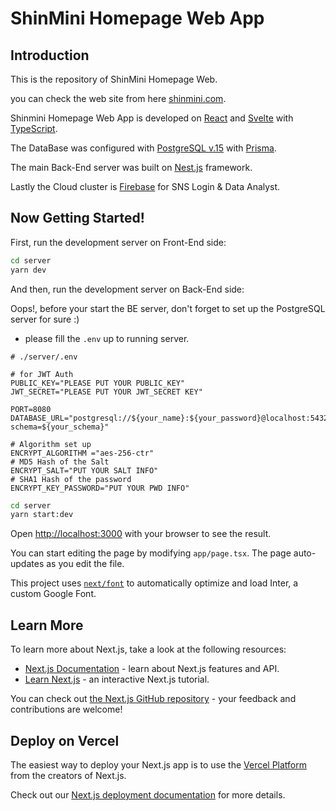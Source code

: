 # ShinMini Homepage Web App

## Introduction

This is the repository of ShinMini Homepage Web.

you can check the web site from here [shinmini.com](https://shinmini.com).

Shinmini Homepage Web App is developed on [React](https://react.dev/) and [Svelte](https://svelte.dev/) with [TypeScript](https://www.typescriptlang.org/).

The DataBase was configured with [PostgreSQL v.15](https://www.postgresql.org/) with [Prisma](https://www.prisma.io/).

The main Back-End server was built on [Nest.js](https://nestjs.com/) framework.

Lastly the Cloud cluster is [Firebase](https://firebase.google.com/) for SNS Login & Data Analyst.

## Now Getting Started!

First, run the development server on Front-End side:

```bash
cd server
yarn dev
```

And then, run the development server on Back-End side:

Oops!, before your start the BE server, don't forget to set up the PostgreSQL server for sure :)

* please fill the `.env` up to running server.

``` .env
# ./server/.env

# for JWT Auth
PUBLIC_KEY="PLEASE PUT YOUR PUBLIC_KEY"
JWT_SECRET="PLEASE PUT YOUR JWT_SECRET KEY"

PORT=8080
DATABASE_URL="postgresql://${your_name}:${your_password}@localhost:5432/${your_db}?schema=${your_schema}"

# Algorithm set up
ENCRYPT_ALGORITHM ="aes-256-ctr"
# MD5 Hash of the Salt
ENCRYPT_SALT="PUT YOUR SALT INFO"
# SHA1 Hash of the password
ENCRYPT_KEY_PASSWORD="PUT YOUR PWD INFO"
```

```bash
cd server
yarn start:dev
```

Open [http://localhost:3000](http://localhost:3000) with your browser to see the result.

You can start editing the page by modifying `app/page.tsx`. The page auto-updates as you edit the file.

This project uses [`next/font`](https://nextjs.org/docs/basic-features/font-optimization) to automatically optimize and load Inter, a custom Google Font.

## Learn More

To learn more about Next.js, take a look at the following resources:

* [Next.js Documentation](https://nextjs.org/docs) - learn about Next.js features and API.
* [Learn Next.js](https://nextjs.org/learn) - an interactive Next.js tutorial.

You can check out [the Next.js GitHub repository](https://github.com/vercel/next.js/) - your feedback and contributions are welcome!

## Deploy on Vercel

The easiest way to deploy your Next.js app is to use the [Vercel Platform](https://vercel.com/new?utm_medium=default-template&filter=next.js&utm_source=create-next-app&utm_campaign=create-next-app-readme) from the creators of Next.js.

Check out our [Next.js deployment documentation](https://nextjs.org/docs/deployment) for more details.
